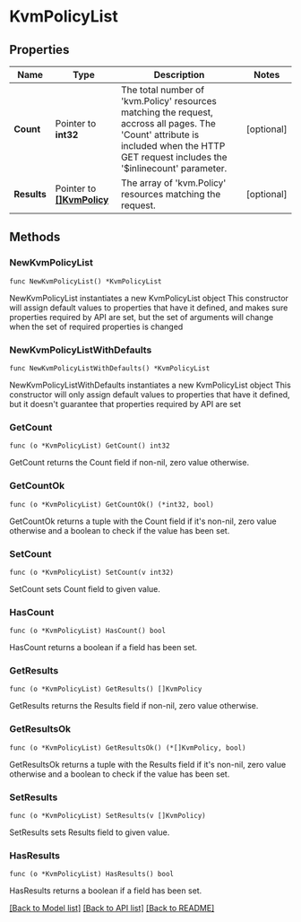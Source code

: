 # KvmPolicyList

## Properties

Name | Type | Description | Notes
------------ | ------------- | ------------- | -------------
**Count** | Pointer to **int32** | The total number of &#39;kvm.Policy&#39; resources matching the request, accross all pages. The &#39;Count&#39; attribute is included when the HTTP GET request includes the &#39;$inlinecount&#39; parameter. | [optional] 
**Results** | Pointer to [**[]KvmPolicy**](kvm.Policy.md) | The array of &#39;kvm.Policy&#39; resources matching the request. | [optional] 

## Methods

### NewKvmPolicyList

`func NewKvmPolicyList() *KvmPolicyList`

NewKvmPolicyList instantiates a new KvmPolicyList object
This constructor will assign default values to properties that have it defined,
and makes sure properties required by API are set, but the set of arguments
will change when the set of required properties is changed

### NewKvmPolicyListWithDefaults

`func NewKvmPolicyListWithDefaults() *KvmPolicyList`

NewKvmPolicyListWithDefaults instantiates a new KvmPolicyList object
This constructor will only assign default values to properties that have it defined,
but it doesn't guarantee that properties required by API are set

### GetCount

`func (o *KvmPolicyList) GetCount() int32`

GetCount returns the Count field if non-nil, zero value otherwise.

### GetCountOk

`func (o *KvmPolicyList) GetCountOk() (*int32, bool)`

GetCountOk returns a tuple with the Count field if it's non-nil, zero value otherwise
and a boolean to check if the value has been set.

### SetCount

`func (o *KvmPolicyList) SetCount(v int32)`

SetCount sets Count field to given value.

### HasCount

`func (o *KvmPolicyList) HasCount() bool`

HasCount returns a boolean if a field has been set.

### GetResults

`func (o *KvmPolicyList) GetResults() []KvmPolicy`

GetResults returns the Results field if non-nil, zero value otherwise.

### GetResultsOk

`func (o *KvmPolicyList) GetResultsOk() (*[]KvmPolicy, bool)`

GetResultsOk returns a tuple with the Results field if it's non-nil, zero value otherwise
and a boolean to check if the value has been set.

### SetResults

`func (o *KvmPolicyList) SetResults(v []KvmPolicy)`

SetResults sets Results field to given value.

### HasResults

`func (o *KvmPolicyList) HasResults() bool`

HasResults returns a boolean if a field has been set.


[[Back to Model list]](../README.md#documentation-for-models) [[Back to API list]](../README.md#documentation-for-api-endpoints) [[Back to README]](../README.md)


